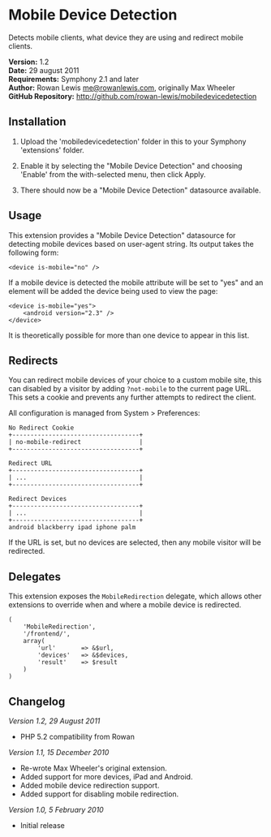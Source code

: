 # Mobile Device Detection

Detects mobile clients, what device they are using and redirect mobile clients.

__Version:__ 1.2  
__Date:__ 29 august 2011  
__Requirements:__ Symphony 2.1 and later  
__Author:__ Rowan Lewis <me@rowanlewis.com>, originally Max Wheeler  
__GitHub Repository:__ <http://github.com/rowan-lewis/mobiledevicedetection>  


## Installation

1. Upload the 'mobiledevicedetection' folder in this to your Symphony 'extensions' folder.
 
2. Enable it by selecting the "Mobile Device Detection" and choosing 'Enable' from the with-selected menu, then click Apply.

3. There should now be a "Mobile Device Detection" datasource available.


## Usage

This extension provides a "Mobile Device Detection" datasource for detecting mobile devices based on user-agent string. Its output takes the following form:

	<device is-mobile="no" />

If a mobile device is detected the mobile attribute will be set to "yes" and an element will be added the device being used to view the page:

	<device is-mobile="yes">
		<android version="2.3" />
	</device>

It is theoretically possible for more than one device to appear in this list.


## Redirects

You can redirect mobile devices of your choice to a custom mobile site, this can disabled by a visitor by adding `?not-mobile` to the current page URL. This sets a cookie and prevents any further attempts to redirect the client.

All configuration is managed from System > Preferences:

	No Redirect Cookie
	+-----------------------------------+
	| no-mobile-redirect                |
	+-----------------------------------+
	
	Redirect URL
	+-----------------------------------+
	| ...                               |
	+-----------------------------------+
	
	Redirect Devices
	+-----------------------------------+
	| ...                               |
	+-----------------------------------+
	android blackberry ipad iphone palm

If the URL is set, but no devices are selected, then any mobile visitor will be redirected.


## Delegates

This extension exposes the `MobileRedirection` delegate, which allows other extensions to override when and where a mobile device is redirected.

	(
		'MobileRedirection',
		'/frontend/',
		array(
			'url'		=> &$url,
			'devices'	=> &$devices,
			'result'	=> $result
		)
	)


## Changelog

*Version 1.2, 29 August 2011*

 - PHP 5.2 compatibility from Rowan

*Version 1.1, 15 December 2010*

 - Re-wrote Max Wheeler's original extension.
 - Added support for more devices, iPad and Android.
 - Added mobile device redirection support.
 - Added support for disabling mobile redirection.


*Version 1.0, 5 February 2010*

 - Initial release